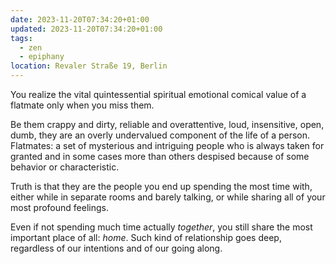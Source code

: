 ```yaml
---
date: 2023-11-20T07:34:20+01:00
updated: 2023-11-20T07:34:20+01:00
tags:
  - zen
  - epiphany
location: Revaler Straße 19, Berlin
---
```

You realize the vital quintessential spiritual emotional comical value of a flatmate only when you miss them.

Be them crappy and dirty, reliable and overattentive, loud, insensitive, open, dumb, they are an overly undervalued component of the life of a person. Flatmates: a set of mysterious and intriguing people who is always taken for granted and in some cases more than others despised because of some behavior or characteristic.

Truth is that they are the people you end up spending the most time with, either while in separate rooms and barely talking, or while sharing all of your most profound feelings.

Even if not spending much time actually *together*, you still share the most important place of all: *home*. Such kind of relationship goes deep, regardless of our intentions and of our going along.
